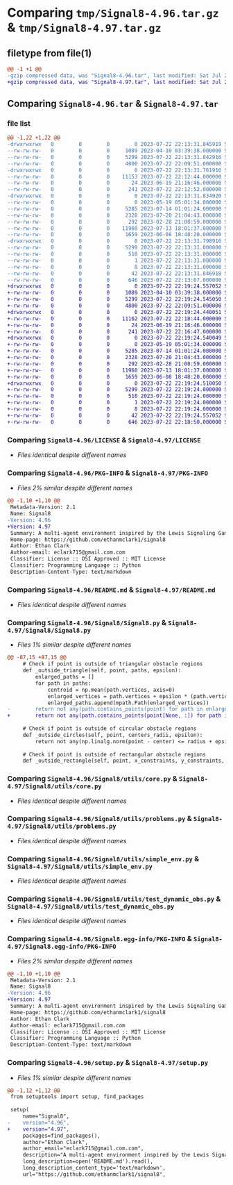 # Comparing `tmp/Signal8-4.96.tar.gz` & `tmp/Signal8-4.97.tar.gz`

## filetype from file(1)

```diff
@@ -1 +1 @@
-gzip compressed data, was "Signal8-4.96.tar", last modified: Sat Jul 22 22:13:31 2023, max compression
+gzip compressed data, was "Signal8-4.97.tar", last modified: Sat Jul 22 22:19:24 2023, max compression
```

## Comparing `Signal8-4.96.tar` & `Signal8-4.97.tar`

### file list

```diff
@@ -1,22 +1,22 @@
-drwxrwxrwx   0        0        0        0 2023-07-22 22:13:31.845919 Signal8-4.96/
--rw-rw-rw-   0        0        0     1089 2023-04-10 03:39:38.000000 Signal8-4.96/LICENSE
--rw-rw-rw-   0        0        0     5299 2023-07-22 22:13:31.842916 Signal8-4.96/PKG-INFO
--rw-rw-rw-   0        0        0     4800 2023-07-22 22:09:51.000000 Signal8-4.96/README.md
-drwxrwxrwx   0        0        0        0 2023-07-22 22:13:31.761916 Signal8-4.96/Signal8/
--rw-rw-rw-   0        0        0    11153 2023-07-22 22:12:44.000000 Signal8-4.96/Signal8/Signal8.py
--rw-rw-rw-   0        0        0       24 2023-06-19 21:16:46.000000 Signal8-4.96/Signal8/__init__.py
--rw-rw-rw-   0        0        0      241 2023-07-22 22:12:52.000000 Signal8-4.96/Signal8/main.py
-drwxrwxrwx   0        0        0        0 2023-07-22 22:13:31.834920 Signal8-4.96/Signal8/utils/
--rw-rw-rw-   0        0        0        0 2023-05-19 05:01:34.000000 Signal8-4.96/Signal8/utils/__init__.py
--rw-rw-rw-   0        0        0     5285 2023-07-14 01:01:24.000000 Signal8-4.96/Signal8/utils/core.py
--rw-rw-rw-   0        0        0     2328 2023-07-20 21:04:43.000000 Signal8-4.96/Signal8/utils/problems.py
--rw-rw-rw-   0        0        0      292 2023-02-28 21:08:59.000000 Signal8-4.96/Signal8/utils/scenario.py
--rw-rw-rw-   0        0        0    11960 2023-07-13 18:01:37.000000 Signal8-4.96/Signal8/utils/simple_env.py
--rw-rw-rw-   0        0        0     1659 2023-06-08 18:48:20.000000 Signal8-4.96/Signal8/utils/test_dynamic_obs.py
-drwxrwxrwx   0        0        0        0 2023-07-22 22:13:31.798916 Signal8-4.96/Signal8.egg-info/
--rw-rw-rw-   0        0        0     5299 2023-07-22 22:13:31.000000 Signal8-4.96/Signal8.egg-info/PKG-INFO
--rw-rw-rw-   0        0        0      510 2023-07-22 22:13:31.000000 Signal8-4.96/Signal8.egg-info/SOURCES.txt
--rw-rw-rw-   0        0        0        1 2023-07-22 22:13:31.000000 Signal8-4.96/Signal8.egg-info/dependency_links.txt
--rw-rw-rw-   0        0        0        8 2023-07-22 22:13:31.000000 Signal8-4.96/Signal8.egg-info/top_level.txt
--rw-rw-rw-   0        0        0       42 2023-07-22 22:13:31.846918 Signal8-4.96/setup.cfg
--rw-rw-rw-   0        0        0      646 2023-07-22 22:13:07.000000 Signal8-4.96/setup.py
+drwxrwxrwx   0        0        0        0 2023-07-22 22:19:24.557052 Signal8-4.97/
+-rw-rw-rw-   0        0        0     1089 2023-04-10 03:39:38.000000 Signal8-4.97/LICENSE
+-rw-rw-rw-   0        0        0     5299 2023-07-22 22:19:24.545050 Signal8-4.97/PKG-INFO
+-rw-rw-rw-   0        0        0     4800 2023-07-22 22:09:51.000000 Signal8-4.97/README.md
+drwxrwxrwx   0        0        0        0 2023-07-22 22:19:24.440051 Signal8-4.97/Signal8/
+-rw-rw-rw-   0        0        0    11162 2023-07-22 22:18:44.000000 Signal8-4.97/Signal8/Signal8.py
+-rw-rw-rw-   0        0        0       24 2023-06-19 21:16:46.000000 Signal8-4.97/Signal8/__init__.py
+-rw-rw-rw-   0        0        0      241 2023-07-22 22:16:47.000000 Signal8-4.97/Signal8/main.py
+drwxrwxrwx   0        0        0        0 2023-07-22 22:19:24.540049 Signal8-4.97/Signal8/utils/
+-rw-rw-rw-   0        0        0        0 2023-05-19 05:01:34.000000 Signal8-4.97/Signal8/utils/__init__.py
+-rw-rw-rw-   0        0        0     5285 2023-07-14 01:01:24.000000 Signal8-4.97/Signal8/utils/core.py
+-rw-rw-rw-   0        0        0     2328 2023-07-20 21:04:43.000000 Signal8-4.97/Signal8/utils/problems.py
+-rw-rw-rw-   0        0        0      292 2023-02-28 21:08:59.000000 Signal8-4.97/Signal8/utils/scenario.py
+-rw-rw-rw-   0        0        0    11960 2023-07-13 18:01:37.000000 Signal8-4.97/Signal8/utils/simple_env.py
+-rw-rw-rw-   0        0        0     1659 2023-06-08 18:48:20.000000 Signal8-4.97/Signal8/utils/test_dynamic_obs.py
+drwxrwxrwx   0        0        0        0 2023-07-22 22:19:24.510050 Signal8-4.97/Signal8.egg-info/
+-rw-rw-rw-   0        0        0     5299 2023-07-22 22:19:24.000000 Signal8-4.97/Signal8.egg-info/PKG-INFO
+-rw-rw-rw-   0        0        0      510 2023-07-22 22:19:24.000000 Signal8-4.97/Signal8.egg-info/SOURCES.txt
+-rw-rw-rw-   0        0        0        1 2023-07-22 22:19:24.000000 Signal8-4.97/Signal8.egg-info/dependency_links.txt
+-rw-rw-rw-   0        0        0        8 2023-07-22 22:19:24.000000 Signal8-4.97/Signal8.egg-info/top_level.txt
+-rw-rw-rw-   0        0        0       42 2023-07-22 22:19:24.557052 Signal8-4.97/setup.cfg
+-rw-rw-rw-   0        0        0      646 2023-07-22 22:18:50.000000 Signal8-4.97/setup.py
```

### Comparing `Signal8-4.96/LICENSE` & `Signal8-4.97/LICENSE`

 * *Files identical despite different names*

### Comparing `Signal8-4.96/PKG-INFO` & `Signal8-4.97/PKG-INFO`

 * *Files 2% similar despite different names*

```diff
@@ -1,10 +1,10 @@
 Metadata-Version: 2.1
 Name: Signal8
-Version: 4.96
+Version: 4.97
 Summary: A multi-agent environment inspired by the Lewis Signaling Game, featuring eight unique problem configurations with both static and dynamic obstacles.
 Home-page: https://github.com/ethanmclark1/signal8
 Author: Ethan Clark
 Author-email: eclark715@gmail.com.com
 Classifier: License :: OSI Approved :: MIT License
 Classifier: Programming Language :: Python
 Description-Content-Type: text/markdown
```

### Comparing `Signal8-4.96/README.md` & `Signal8-4.97/README.md`

 * *Files identical despite different names*

### Comparing `Signal8-4.96/Signal8/Signal8.py` & `Signal8-4.97/Signal8/Signal8.py`

 * *Files 1% similar despite different names*

```diff
@@ -87,15 +87,15 @@
     # Check if point is outside of triangular obstacle regions
     def _outside_triangle(self, point, paths, epsilon):
         enlarged_paths = []
         for path in paths:
             centroid = np.mean(path.vertices, axis=0)
             enlarged_vertices = path.vertices + epsilon * (path.vertices - centroid)
             enlarged_paths.append(mpath.Path(enlarged_vertices))
-        return not any(path.contains_points(point) for path in enlarged_paths)
+        return not any(path.contains_points(point[None, :]) for path in enlarged_paths)
     
     # Check if point is outside of circular obstacle regions
     def _outside_circles(self, point, centers_radii, epsilon):
         return not any(np.linalg.norm(point - center) <= radius + epsilon for center, radius in centers_radii)
     
     # Check if point is outside of rectangular obstacle regions
     def _outside_rectangle(self, point, x_constraints, y_constraints, epsilon):
```

### Comparing `Signal8-4.96/Signal8/utils/core.py` & `Signal8-4.97/Signal8/utils/core.py`

 * *Files identical despite different names*

### Comparing `Signal8-4.96/Signal8/utils/problems.py` & `Signal8-4.97/Signal8/utils/problems.py`

 * *Files identical despite different names*

### Comparing `Signal8-4.96/Signal8/utils/simple_env.py` & `Signal8-4.97/Signal8/utils/simple_env.py`

 * *Files identical despite different names*

### Comparing `Signal8-4.96/Signal8/utils/test_dynamic_obs.py` & `Signal8-4.97/Signal8/utils/test_dynamic_obs.py`

 * *Files identical despite different names*

### Comparing `Signal8-4.96/Signal8.egg-info/PKG-INFO` & `Signal8-4.97/Signal8.egg-info/PKG-INFO`

 * *Files 2% similar despite different names*

```diff
@@ -1,10 +1,10 @@
 Metadata-Version: 2.1
 Name: Signal8
-Version: 4.96
+Version: 4.97
 Summary: A multi-agent environment inspired by the Lewis Signaling Game, featuring eight unique problem configurations with both static and dynamic obstacles.
 Home-page: https://github.com/ethanmclark1/signal8
 Author: Ethan Clark
 Author-email: eclark715@gmail.com.com
 Classifier: License :: OSI Approved :: MIT License
 Classifier: Programming Language :: Python
 Description-Content-Type: text/markdown
```

### Comparing `Signal8-4.96/setup.py` & `Signal8-4.97/setup.py`

 * *Files 1% similar despite different names*

```diff
@@ -1,12 +1,12 @@
 from setuptools import setup, find_packages
 
 setup(
     name="Signal8",
-    version="4.96",
+    version="4.97",
     packages=find_packages(),
     author="Ethan Clark",
     author_email="eclark715@gmail.com.com",
     description="A multi-agent environment inspired by the Lewis Signaling Game, featuring eight unique problem configurations with both static and dynamic obstacles.",
     long_description=open('README.md').read(),
     long_description_content_type='text/markdown',
     url="https://github.com/ethanmclark1/signal8",
```

